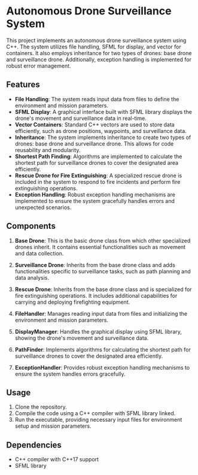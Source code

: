# Autonomous Drone Surveillance System

This project implements an autonomous drone surveillance system using C++. The system utilizes file handling, SFML for display, and vector for containers. It also employs inheritance for two types of drones: base drone and surveillance drone. Additionally, exception handling is implemented for robust error management.

## Features

- **File Handling**: The system reads input data from files to define the environment and mission parameters.
- **SFML Display**: A graphical interface built with SFML library displays the drone's movement and surveillance data in real-time.
- **Vector Containers**: Standard C++ vectors are used to store data efficiently, such as drone positions, waypoints, and surveillance data.
- **Inheritance**: The system implements inheritance to create two types of drones: base drone and surveillance drone. This allows for code reusability and modularity.
- **Shortest Path Finding**: Algorithms are implemented to calculate the shortest path for surveillance drones to cover the designated area efficiently.
- **Rescue Drone for Fire Extinguishing**: A specialized rescue drone is included in the system to respond to fire incidents and perform fire extinguishing operations.
- **Exception Handling**: Robust exception handling mechanisms are implemented to ensure the system gracefully handles errors and unexpected scenarios.

## Components

1. **Base Drone**: This is the basic drone class from which other specialized drones inherit. It contains essential functionalities such as movement and data collection.

2. **Surveillance Drone**: Inherits from the base drone class and adds functionalities specific to surveillance tasks, such as path planning and data analysis.

3. **Rescue Drone**: Inherits from the base drone class and is specialized for fire extinguishing operations. It includes additional capabilities for carrying and deploying firefighting equipment.

4. **FileHandler**: Manages reading input data from files and initializing the environment and mission parameters.

5. **DisplayManager**: Handles the graphical display using SFML library, showing the drone's movement and surveillance data.

6. **PathFinder**: Implements algorithms for calculating the shortest path for surveillance drones to cover the designated area efficiently.

7. **ExceptionHandler**: Provides robust exception handling mechanisms to ensure the system handles errors gracefully.

## Usage

1. Clone the repository.
2. Compile the code using a C++ compiler with SFML library linked.
3. Run the executable, providing necessary input files for environment setup and mission parameters.

## Dependencies

- C++ compiler with C++17 support
- SFML library


